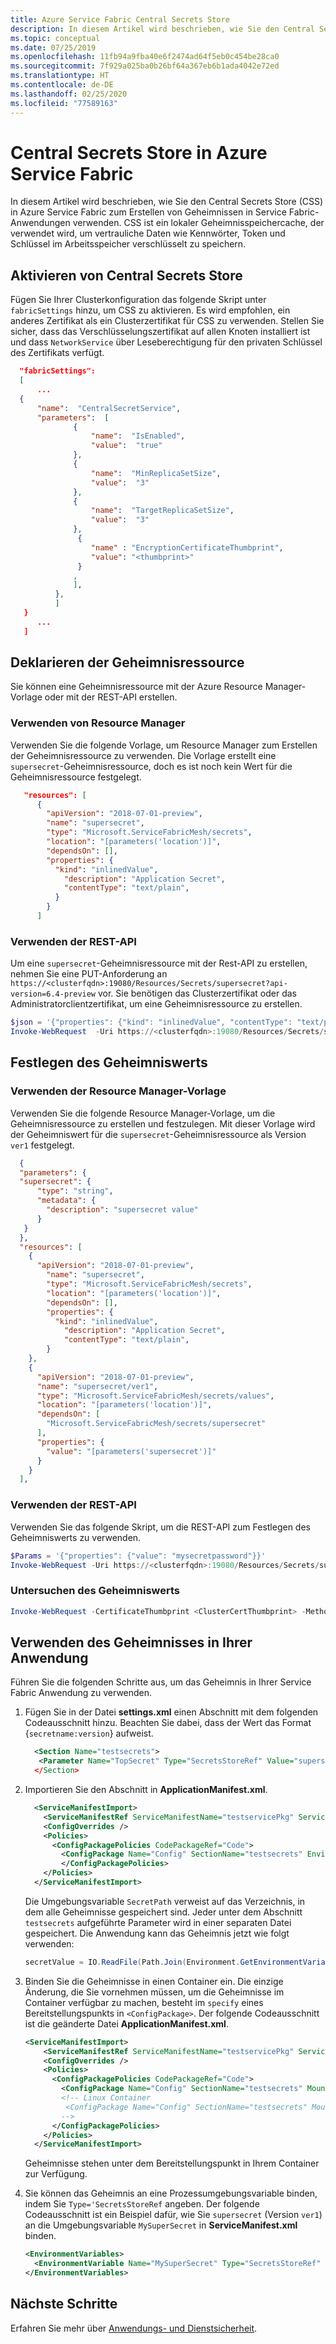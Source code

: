 ```yaml
---
title: Azure Service Fabric Central Secrets Store
description: In diesem Artikel wird beschrieben, wie Sie den Central Secrets Store in Azure Service Fabric verwenden.
ms.topic: conceptual
ms.date: 07/25/2019
ms.openlocfilehash: 11fb94a9fba40e6f2474ad64f5eb0c454be28ca0
ms.sourcegitcommit: 7f929a025ba0b26bf64a367eb6b1ada4042e72ed
ms.translationtype: HT
ms.contentlocale: de-DE
ms.lasthandoff: 02/25/2020
ms.locfileid: "77589163"
---
```

# <a name="central-secrets-store-in-azure-service-fabric"></a>Central Secrets Store in Azure Service Fabric 
In diesem Artikel wird beschrieben, wie Sie den Central Secrets Store (CSS) in Azure Service Fabric zum Erstellen von Geheimnissen in Service Fabric-Anwendungen verwenden. CSS ist ein lokaler Geheimnisspeichercache, der verwendet wird, um vertrauliche Daten wie Kennwörter, Token und Schlüssel im Arbeitsspeicher verschlüsselt zu speichern.

## <a name="enable-central-secrets-store"></a>Aktivieren von Central Secrets Store
Fügen Sie Ihrer Clusterkonfiguration das folgende Skript unter `fabricSettings` hinzu, um CSS zu aktivieren. Es wird empfohlen, ein anderes Zertifikat als ein Clusterzertifikat für CSS zu verwenden. Stellen Sie sicher, dass das Verschlüsselungszertifikat auf allen Knoten installiert ist und dass `NetworkService` über Leseberechtigung für den privaten Schlüssel des Zertifikats verfügt.
  ```json
    "fabricSettings": 
    [
        ...
    {
        "name":  "CentralSecretService",
        "parameters":  [
                {
                    "name":  "IsEnabled",
                    "value":  "true"
                },
                {
                    "name":  "MinReplicaSetSize",
                    "value":  "3"
                },
                {
                    "name":  "TargetReplicaSetSize",
                    "value":  "3"
                },
                 {
                    "name" : "EncryptionCertificateThumbprint",
                    "value": "<thumbprint>"
                 }
                ,
                ],
            },
            ]
     }
        ...
     ]
```
## <a name="declare-a-secret-resource"></a>Deklarieren der Geheimnisressource
Sie können eine Geheimnisressource mit der Azure Resource Manager-Vorlage oder mit der REST-API erstellen.

### <a name="use-resource-manager"></a>Verwenden von Resource Manager

Verwenden Sie die folgende Vorlage, um Resource Manager zum Erstellen der Geheimnisressource zu verwenden. Die Vorlage erstellt eine `supersecret`-Geheimnisressource, doch es ist noch kein Wert für die Geheimnisressource festgelegt.


```json
   "resources": [
      {
        "apiVersion": "2018-07-01-preview",
        "name": "supersecret",
        "type": "Microsoft.ServiceFabricMesh/secrets",
        "location": "[parameters('location')]", 
        "dependsOn": [],
        "properties": {
          "kind": "inlinedValue",
            "description": "Application Secret",
            "contentType": "text/plain",
          }
        }
      ]
```

### <a name="use-the-rest-api"></a>Verwenden der REST-API

Um eine `supersecret`-Geheimnisressource mit der Rest-API zu erstellen, nehmen Sie eine PUT-Anforderung an `https://<clusterfqdn>:19080/Resources/Secrets/supersecret?api-version=6.4-preview` vor. Sie benötigen das Clusterzertifikat oder das Administratorclientzertifikat, um eine Geheimnisressource zu erstellen.

```powershell
$json = '{"properties": {"kind": "inlinedValue", "contentType": "text/plain", "description": "supersecret"}}'
Invoke-WebRequest  -Uri https://<clusterfqdn>:19080/Resources/Secrets/supersecret?api-version=6.4-preview -Method PUT -CertificateThumbprint <CertThumbprint> -Body $json
```

## <a name="set-the-secret-value"></a>Festlegen des Geheimniswerts

### <a name="use-the-resource-manager-template"></a>Verwenden der Resource Manager-Vorlage

Verwenden Sie die folgende Resource Manager-Vorlage, um die Geheimnisressource zu erstellen und festzulegen. Mit dieser Vorlage wird der Geheimniswert für die `supersecret`-Geheimnisressource als Version `ver1` festgelegt.
```json
  {
  "parameters": {
  "supersecret": {
      "type": "string",
      "metadata": {
        "description": "supersecret value"
      }
   }
  },
  "resources": [
    {
      "apiVersion": "2018-07-01-preview",
        "name": "supersecret",
        "type": "Microsoft.ServiceFabricMesh/secrets",
        "location": "[parameters('location')]", 
        "dependsOn": [],
        "properties": {
          "kind": "inlinedValue",
            "description": "Application Secret",
            "contentType": "text/plain",
        }
    },
    {
      "apiVersion": "2018-07-01-preview",
      "name": "supersecret/ver1",
      "type": "Microsoft.ServiceFabricMesh/secrets/values",
      "location": "[parameters('location')]",
      "dependsOn": [
        "Microsoft.ServiceFabricMesh/secrets/supersecret"
      ],
      "properties": {
        "value": "[parameters('supersecret')]"
      }
    }
  ],
  ```
### <a name="use-the-rest-api"></a>Verwenden der REST-API

Verwenden Sie das folgende Skript, um die REST-API zum Festlegen des Geheimniswerts zu verwenden.
```powershell
$Params = '{"properties": {"value": "mysecretpassword"}}'
Invoke-WebRequest -Uri https://<clusterfqdn>:19080/Resources/Secrets/supersecret/values/ver1?api-version=6.4-preview -Method PUT -Body $Params -CertificateThumbprint <ClusterCertThumbprint>
```
### <a name="examine-the-secret-value"></a>Untersuchen des Geheimniswerts
```powershell
Invoke-WebRequest -CertificateThumbprint <ClusterCertThumbprint> -Method POST -Uri "https:<clusterfqdn>/Resources/Secrets/supersecret/values/ver1/list_value?api-version=6.4-preview"
```
## <a name="use-the-secret-in-your-application"></a>Verwenden des Geheimnisses in Ihrer Anwendung

Führen Sie die folgenden Schritte aus, um das Geheimnis in Ihrer Service Fabric Anwendung zu verwenden.

1. Fügen Sie in der Datei **settings.xml** einen Abschnitt mit dem folgenden Codeausschnitt hinzu. Beachten Sie dabei, dass der Wert das Format {`secretname:version`} aufweist.

   ```xml
     <Section Name="testsecrets">
      <Parameter Name="TopSecret" Type="SecretsStoreRef" Value="supersecret:ver1"/
     </Section>
   ```

1. Importieren Sie den Abschnitt in **ApplicationManifest.xml**.
   ```xml
     <ServiceManifestImport>
       <ServiceManifestRef ServiceManifestName="testservicePkg" ServiceManifestVersion="1.0.0" />
       <ConfigOverrides />
       <Policies>
         <ConfigPackagePolicies CodePackageRef="Code">
           <ConfigPackage Name="Config" SectionName="testsecrets" EnvironmentVariableName="SecretPath" />
           </ConfigPackagePolicies>
       </Policies>
     </ServiceManifestImport>
   ```

   Die Umgebungsvariable `SecretPath` verweist auf das Verzeichnis, in dem alle Geheimnisse gespeichert sind. Jeder unter dem Abschnitt `testsecrets` aufgeführte Parameter wird in einer separaten Datei gespeichert. Die Anwendung kann das Geheimnis jetzt wie folgt verwenden:
   ```C#
   secretValue = IO.ReadFile(Path.Join(Environment.GetEnvironmentVariable("SecretPath"),  "TopSecret"))
   ```
1. Binden Sie die Geheimnisse in einen Container ein. Die einzige Änderung, die Sie vornehmen müssen, um die Geheimnisse im Container verfügbar zu machen, besteht im `specify` eines Bereitstellungspunkts in `<ConfigPackage>`.
Der folgende Codeausschnitt ist die geänderte Datei **ApplicationManifest.xml**.  

   ```xml
   <ServiceManifestImport>
       <ServiceManifestRef ServiceManifestName="testservicePkg" ServiceManifestVersion="1.0.0" />
       <ConfigOverrides />
       <Policies>
         <ConfigPackagePolicies CodePackageRef="Code">
           <ConfigPackage Name="Config" SectionName="testsecrets" MountPoint="C:\secrets" EnvironmentVariableName="SecretPath" />
           <!-- Linux Container
            <ConfigPackage Name="Config" SectionName="testsecrets" MountPoint="/mnt/secrets" EnvironmentVariableName="SecretPath" />
           -->
         </ConfigPackagePolicies>
       </Policies>
     </ServiceManifestImport>
   ```
   Geheimnisse stehen unter dem Bereitstellungspunkt in Ihrem Container zur Verfügung.

1. Sie können das Geheimnis an eine Prozessumgebungsvariable binden, indem Sie `Type='SecretsStoreRef` angeben. Der folgende Codeausschnitt ist ein Beispiel dafür, wie Sie `supersecret` (Version `ver1`) an die Umgebungsvariable `MySuperSecret` in **ServiceManifest.xml** binden.

   ```xml
   <EnvironmentVariables>
     <EnvironmentVariable Name="MySuperSecret" Type="SecretsStoreRef" Value="supersecret:ver1"/>
   </EnvironmentVariables>
   ```

## <a name="next-steps"></a>Nächste Schritte
Erfahren Sie mehr über [Anwendungs- und Dienstsicherheit](service-fabric-application-and-service-security.md).
